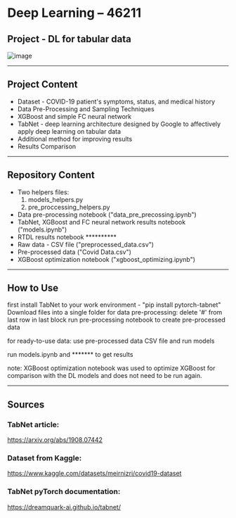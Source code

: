 # Deep Learning – 46211
## Project - DL for tabular data
![image](https://user-images.githubusercontent.com/94564657/215352447-d79c0427-c497-4e0b-863a-7861683c67e8.png)

---

## Project Content
- Dataset - COVID-19 patient's symptoms, status, and medical history
- Data Pre-Processing and Sampling Techniques
- XGBoost and simple FC neural network
- TabNet - deep learning architecture designed by Google to affectively apply deep learning on tabular data
- Additional method for improving results
- Results Comparison

---

## Repository Content
- Two helpers files:
  1. models_helpers.py
  2. pre_proccessing_helpers.py
- Data pre-processing notebook ("data_pre_precossing.ipynb")
- TabNet, XGBoost and FC neural network results notebook ("models.ipynb")
- RTDL results notebook **********
- Raw data - CSV file ("preprocessed_data.csv")
- Pre-processed data ("Covid Data.csv")
- XGBoost optimization notebook ("xgboost_optimizing.ipynb")
---

## How to Use
first install TabNet to your work environment - "pip install pytorch-tabnet" 
Download files into a single folder
for data pre-processing:
  delete '#' from last row in last block
  run pre-processing notebook to create pre-processed data
  
for ready-to-use data:
  use pre-processed data CSV file and run models 

run models.ipynb and ******* to get results

note:
XGBoost optimization notebook was used to optimize XGBoost for comparison with the DL models and does not need to be run again.

---
## Sources

### TabNet article:
https://arxiv.org/abs/1908.07442 

### Dataset from Kaggle:
https://www.kaggle.com/datasets/meirnizri/covid19-dataset

### TabNet pyTorch documentation:
https://dreamquark-ai.github.io/tabnet/
